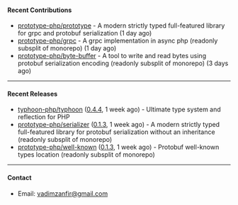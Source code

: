 #### Recent Contributions

- [prototype-php/prototype](https://github.com/prototype-php/prototype) - A modern strictly typed full-featured library for grpc and protobuf serialization (1 day ago)
- [prototype-php/grpc](https://github.com/prototype-php/grpc) - A grpc implementation in async php (readonly subsplit of monorepo)  (1 day ago)
- [prototype-php/byte-buffer](https://github.com/prototype-php/byte-buffer) - A tool to write and read bytes using protobuf serialization encoding (readonly subsplit of monorepo)  (3 days ago)

---

#### Recent Releases

- [typhoon-php/typhoon](https://github.com/typhoon-php/typhoon) ([0.4.4](https://github.com/typhoon-php/typhoon/releases/tag/0.4.4), 1 week ago) - Ultimate type system and reflection for PHP
- [prototype-php/serializer](https://github.com/prototype-php/serializer) ([0.1.3](https://github.com/prototype-php/serializer/releases/tag/0.1.3), 1 week ago) - A modern strictly typed full-featured library for protobuf serialization without an inheritance (readonly subsplit of monorepo)
- [prototype-php/well-known](https://github.com/prototype-php/well-known) ([0.1.3](https://github.com/prototype-php/well-known/releases/tag/0.1.3), 1 week ago) - Protobuf well-known types location (readonly subsplit of monorepo)

---

#### Contact

- Email: [vadimzanfir@gmail.com](mailto://vadimzanfir@gmail.com)
